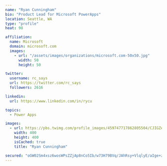 ```yaml
---
name: "Ryan Cunningham"
bio: "Product Lead for Microsoft PowerApps"
location: Seattle, WA
type: "profile"
heat: 98

affiliation:
  name: Microsoft
  domain: microsoft.com
  images:
    - url: "/assets/images/organizations/microsoft.com-50x50.jpg"
      width: 50
      height: 50

twitter:
  username: rc_says
  url: https://twitter.com/rc_says
  followers: 2616

linkedin:
  url: https://www.linkedin.com/in/rycu

topics:
  - Power Apps

images:
  - url: https://pbs.twimg.com/profile_images/459747717862805504/CJIGZejd_400x400.png
    width: 400
    height: 400
    isCached: true
    title: "Ryan Cunningham"

secured: "oGW02Sm4xsz6wosWPsZZjAp8nCo5Ib/w73H79BVq/JAhRsy+VlqlyE/aIge+zaBnZsXfhr7Tm/VIRRZfvuKBbYYKALY4/IVRzR2sCiFPYD4JeQ9TDIbiFIeV4xXCwOvL5TiBIJxWiovwwbG6/dzV+lbGqrmaUE4oWtmD3LYqISrr91FDDaL7OObiGTZx30GQDjit6fTc0RIXC4bqHF4gKVzR0GRCojKounymZEw9ZUXjzDqIeSG7Lcqf8m9OpGlhf4I6nYeVUW7zhqVhACHih0eVpS9tvLlX1kyWSBIS4B8unYlGx1KTgkwUDQUpydlfG+i6AHRxfYFn1eamlSgiZLJa/TFgPkHhauvY9aH+Xqe2MBQb5qFYlxc0RXsCTpbh0uHbDiCpQn9EpUKp1VvtWtk85SeIPjNkIBA9snBWXck=;NDyhs7QOXgcb8Yqmrz7YdQ=="
---
```


